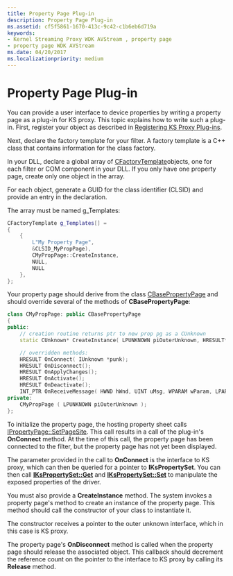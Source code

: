 ```yaml
---
title: Property Page Plug-in
description: Property Page Plug-in
ms.assetid: cf5f5861-1670-413c-9c42-c1b6eb6d719a
keywords:
- Kernel Streaming Proxy WDK AVStream , property page
- property page WDK AVStream
ms.date: 04/20/2017
ms.localizationpriority: medium
---
```


# Property Page Plug-in


You can provide a user interface to device properties by writing a property page as a plug-in for KS proxy. This topic explains how to write such a plug-in. First, register your object as described in [Registering KS Proxy Plug-ins](registering-ks-proxy-plug-ins.md).

Next, declare the factory template for your filter. A factory template is a C++ class that contains information for the class factory.

In your DLL, declare a global array of [CFactoryTemplate](http://go.microsoft.com/fwlink/p/?linkid=106450)objects, one for each filter or COM component in your DLL. If you only have one property page, create only one object in the array.

For each object, generate a GUID for the class identifier (CLSID) and provide an entry in the declaration.

The array must be named g\_Templates:

```cpp
CFactoryTemplate g_Templates[] =
{
    {
        L"My Property Page",
        &CLSID_MyPropPage),
        CMyPropPage::CreateInstance,
        NULL,
        NULL
    },
};
```

Your property page should derive from the class [CBasePropertyPage](http://go.microsoft.com/fwlink/p/?linkid=106449) and should override several of the methods of **CBasePropertyPage**:

```cpp
class CMyPropPage: public CBasePropertyPage
{
public:
    // creation routine returns ptr to new prop pg as a CUnknown
    static CUnknown* CreateInstance( LPUNKNOWN piOuterUnknown, HRESULT* phResult );

    // overridden methods:
    HRESULT OnConnect( IUnknown *punk);
    HRESULT OnDisconnect();
    HRESULT OnApplyChanges();
    HRESULT OnActivate();
    HRESULT OnDeactivate();
    INT_PTR OnReceiveMessage( HWND hWnd, UINT uMsg, WPARAM wParam, LPARAM lParam );
private:
    CMyPropPage ( LPUNKNOWN piOuterUnknown );
};
```

To initialize the property page, the hosting property sheet calls [IPropertyPage::SetPageSite](http://go.microsoft.com/fwlink/p/?linkid=106442). This call results in a call of the plug-in's **OnConnect** method. At the time of this call, the property page has been connected to the filter, but the property page has not yet been displayed.

The parameter provided in the call to **OnConnect** is the interface to KS proxy, which can then be queried for a pointer to **IKsPropertySet**. You can then call [**IKsPropertySet::Get**](https://msdn.microsoft.com/library/windows/hardware/ff560719) and [**IKsPropertySet::Set**](https://msdn.microsoft.com/library/windows/hardware/ff560721) to manipulate the exposed properties of the driver.

You must also provide a **CreateInstance** method. The system invokes a property page's method to create an instance of the property page. This method should call the constructor of your class to instantiate it.

The constructor receives a pointer to the outer unknown interface, which in this case is KS proxy.

The property page's **OnDisconnect** method is called when the property page should release the associated object. This callback should decrement the reference count on the pointer to the interface to KS proxy by calling its **Release** method.

 

 




